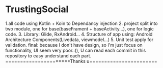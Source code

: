 # TrustingSocial
1.all code using Kotlin + Koin to Dependancy injection
2. project split into two module, one for base(baseFrament + baseActivity...), one for logic code.
3. Library: Glide, RxAndroid...
4. Structure of app using: Android Architecture Components(Livedata, viewmodel...)
5. Unit test apply for validation.
final: because I don't have design, so I'm just focus on functionality, UI seem very poor.:)), 
U can read each commit in this repository to easy understand each part. 
======================Thanks u=======================
